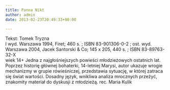 ```yaml
---
title: Panna Nikt
author: admin
date: 2013-02-23T20:49:33+00:00

---
```


  Tekst: Tomek Tryzna<br /> I wyd. Warszawa 1994, Firet; 460 s. ; ISBN 83-901306-0-2 ; ost. wyd. Warszawa 2004, Jacek Santorski & Co; 145 x 205, 440 s. ; ISBN 83-89763-32-X<br /> wiek 14+
Jedna z najgłośniejszych powieści młodzieżowych ostatnich lat. Poprzez historię głównej bohaterki, 14-letniej Marysi, autor ukazuje wrogie mechanizmy w grupie rówieśniczej, przedstawia sytuację, w której zatraca się świat wartości. Dosadny język, wnikliwa analiza mrocznych przeżyć, znakomity materiał do dyskusji z młodzieżą.
rec. Maria Kulik
